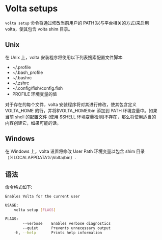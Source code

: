 # Volta setups

`volta setup` 命令将通过修改当前用户的 PATH(以与平台相关的方式)来启用 volta，使其包含 volta shim 目录。

## Unix

在 Unix 上，volta 安装程序将使用以下列表搜索配置文件脚本:

- ~/.profile
- ~/.bash_profile
- ~/.bashrc
- ~/.zshrc
- ~/.config/fish/config.fish
- PROFILE 环境变量的值

对于存在的每个文件，volta 安装程序将对其进行修改，使其包含定义 VOLTA_HOME 的行，并将$VOLTA_HOME/bin 添加到 PATH 环境变量中。如果当前 shell 的配置文件
(使用 $SHELL 环境变量检测)不存在，那么将使用适当的内容创建它，如果可能的话。

## Windows

在 Windows 上，volta 设置将修改 User Path 环境变量以包含 shim 目录（%LOCALAPPDATA%\Volta\bin）.

## 语法

命令格式如下:

```bash
Enables Volta for the current user

USAGE:
    volta setup [FLAGS]

FLAGS:
        --verbose    Enables verbose diagnostics
        --quiet      Prevents unnecessary output
    -h, --help       Prints help information
```
